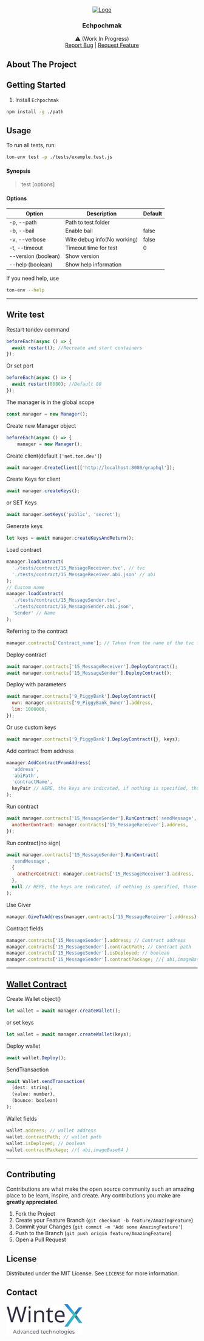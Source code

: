 <!-- PROJECT LOGO -->
<br />
<p align="center">
  <a href="https://gitlab.wintex.pro/ton/environment">
    <img src="https://i.imgur.com/PLFUcbp.jpg" alt="Logo" width="300" height="300">
  </a>

  <h3 align="center">Echpochmak</h3>

  <p align="center">
    ⚠️ (Work In Progress)
    <br />
    <a href="https://gitlab.wintex.pro/ton/environment/-/issues">Report Bug</a> |
    <a href="https://gitlab.wintex.pro/ton/environment/-/issues">Request Feature</a>
    <br />
  </p>

</p>

<!-- ABOUT THE PROJECT -->

## About The Project

<!-- GETTING STARTED -->

## Getting Started

1. Install `Echpochmak`

```sh
npm install -g ./path
```

<!-- USAGE EXAMPLES -->

## Usage

To run all tests, run:

```sh
ton-env test -p ./tests/example.test.js
```

#### Synopsis

> test [options]

#### Options

| Option              | Description                 | Default |
| ------------------- | --------------------------- | ------- |
| -p, --path          | Path to test folder         |         |
| -b, --bail          | Enable bail                 | false   |
| -v, --verbose       | Wite debug info(No working) | false   |
| -t, --timeout       | Timeout time for test       | 0       |
| --version (boolean) | Show version                |         |
| --help (boolean)    | Show help information       |         |

If you need help, use

```sh
ton-env --help
```

---

## Write test

Restart tondev command

```js
beforeEach(async () => {
  await restart(); //Recreate and start containers
});
```

Or set port

```js
beforeEach(async () => {
  await restart(8080); //Default 80
});
```

The manager is in the global scope

```js
const manager = new Manager();
```

Create new Manager object

```js
beforeEach(async () => {
    manager = new Manager();
```

Create client(default `['net.ton.dev']`)

```js
await manager.CreateClient(['http://localhost:8080/graphql']);
```

Create Keys for client

```js
await manager.createKeys();
```

or SET Keys

```js
await manager.setKeys('public', 'secret');
```

Generate keys

```js
let keys = await manager.createKeysAndReturn();
```

Load contract

```js
manager.loadContract(
  './tests/contract/15_MessageReceiver.tvc', // tvc
  './tests/contract/15_MessageReceiver.abi.json' // abi
);
// Custom name
manager.loadContract(
  './tests/contract/15_MessageSender.tvc',
  './tests/contract/15_MessageSender.abi.json',
  'Sender' // Name
);
```

Referring to the contract

```js
manager.contracts['Contract_name']; // Taken from the name of the tvc file without extension
```

Deploy contract

```js
await manager.contracts['15_MessageReceiver'].DeployContract();
await manager.contracts['15_MessageSender'].DeployContract();
```

Deploy with parameters

```js
await manager.contracts['9_PiggyBank'].DeployContract({
  own: manager.contracts['9_PiggyBank_Owner'].address,
  lim: 1000000,
});
```

Or use custom keys

```js
await manager.contracts['9_PiggyBank'].DeployContract({}, keys);
```

Add contract from address

```js
manager.AddContractFromAddress(
  'address',
  'abiPath',
  'contractName',
  keyPair // HERE, the keys are indicated, if nothing is specified, those inside the contract object are used
);
```

Run contract

```js
await manager.contracts['15_MessageSender'].RunContract('sendMessage', {
  anotherContract: manager.contracts['15_MessageReceiver'].address,
});
```

Run contract(no sign)

```js
await manager.contracts['15_MessageSender'].RunContract(
  'sendMessage',
  {
    anotherContract: manager.contracts['15_MessageReceiver'].address,
  },
  null // HERE, the keys are indicated, if nothing is specified, those inside the contract object are used (see below));
);
```

Use Giver

```js
manager.GiveToAddress(manager.contracts['15_MessageReceiver'].address); // give 1000000000000000 gram
```

Contract fields

```js
manager.contracts['15_MessageSender'].address; // Contract address
manager.contracts['15_MessageSender'].contractPath; // Contract path
manager.contracts['15_MessageSender'].isDeployed; // boolean
manager.contracts['15_MessageSender'].contractPackage; //{ abi,imageBase64 }
```

---

## [Wallet Contract](https://github.com/tonlabs/samples/blob/master/solidity/10_Wallet.sol)

Create Wallet object()

```js
let wallet = await manager.createWallet();
```

or set keys

```js
let wallet = await manager.createWallet(keys);
```

Deploy wallet

```js
await wallet.Deploy();
```

SendTransaction

```js
await Wallet.sendTransaction(
  (dest: string),
  (value: number),
  (bounce: boolean)
);
```

Wallet fields

```js
wallet.address; // wallet address
wallet.contractPath; // wallet path
wallet.isDeployed; // boolean
wallet.contractPackage; //{ abi,imageBase64 }
```

<!-- Wallet -->

<!-- CONTRIBUTING -->

---

## Contributing

Contributions are what make the open source community such an amazing place to be learn, inspire, and create. Any contributions you make are **greatly appreciated**.

1. Fork the Project
2. Create your Feature Branch (`git checkout -b feature/AmazingFeature`)
3. Commit your Changes (`git commit -m 'Add some AmazingFeature'`)
4. Push to the Branch (`git push origin feature/AmazingFeature`)
5. Open a Pull Request

<!-- LICENSE -->

## License

Distributed under the MIT License. See `LICENSE` for more information.

<!-- CONTACT -->

## Contact

<a href="http://wintex.pro/" target="_blank">
  <img src="https://github.com/halva-suite/assets/blob/master/wintex.png?raw=true" width="200" />
</a>

<!-- MARKDOWN LINKS & IMAGES -->
<!-- https://www.markdownguide.org/basic-syntax/#reference-style-links -->
